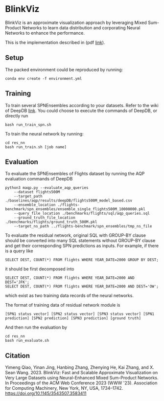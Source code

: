 # BlinkViz

BlinkViz is an approximate visualization approach by leveraging Mixed Sum-Product Networks to learn data distribution and corporating Neural Networks to enhance the performance. 

This is the implementation described in (pdf [link](https://doi.org/10.1145/3543507.3583411)).

## Setup

The packed environment could be reproduced by running:

````
conda env create -f environment.yml
````

## Training

To train several SPNEnsembles according to your datasets. Refer to the wiki of DeepDB [link](https://github.com/DataManagementLab/deepdb-public). You could choose to execute the commands of DeepDB, or directly run 

````
bash run_train_spn.sh
````

To train the neural network by running: 

````
cd res_nn
bash run_train.sh [job name]
````

## Evaluation

To evaluate the SPNEnsembles of Flights dataset by running the AQP evaluation commands of DeepDB

````
python3 maqp.py --evaluate_aqp_queries
    --dataset flights500M
    --target_path ./baselines/aqp/results/deepDB/flights500M_model_based.csv
    --ensemble_location ./flights-benchmark/spn_ensembles/ensemble_single_flights500M_10000000.pkl
    --query_file_location ./benchmarks/flights/sql/aqp_queries.sql
    --ground_truth_file_location ./benchmarks/flights/ground_truth_500M.pkl  
    --target_ns_path ../flights-benchmark/spn_ensembles/tmp_ns_file
````

To evaluate the residual network, original SQL with GROUP-BY clause should be converted into many SQL statements without GROUP-BY clause and get their corresponding SPN predictions as inputs. For example, if there is a query like

````
SELECT DEST, COUNT(*) FROM flights WHERE YEAR_DATE=2000 GROUP BY DEST;
````

it should be first decomposed into

````
SELECT DEST, COUNT(*) FROM flights WHERE YEAR_DATE=2000 AND DEST='JFK';
SELECT DEST, COUNT(*) FROM flights WHERE YEAR_DATE=2000 AND DEST='OW';
````

which exist as two training data records of the neural networks.

The format of training data of residual network module is

````
[SPN1 status vector] [SPN2 status vector] [SPN3 status vector] [SPN1 prediction] [SPN2 prediction] [SPN3 prediction] [ground truth]
````


And then run the evaluation by

````
cd res_nn
bash run_evaluate.sh
````

## Citation

Yimeng Qiao, Yinan Jing, Hanbing Zhang, Zhenying He, Kai Zhang, and X. Sean Wang. 2023. BlinkViz: Fast and Scalable Approximate Visualization on Very Large Datasets using Neural-Enhanced Mixed Sum-Product Networks. In Proceedings of the ACM Web Conference 2023 (WWW '23). Association for Computing Machinery, New York, NY, USA, 1734–1742. https://doi.org/10.1145/3543507.3583411
